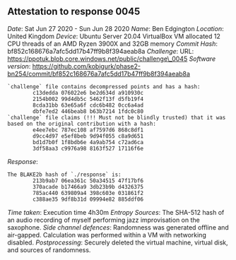 Attestation to response 0045
----------------------------

*Date*: Sat Jun 27 2020 - Sun Jun 28 2020
*Name*: Ben Edgington
*Location*: United Kingdom
*Device*: Ubuntu Server 20.04 VirtualBox VM allocated 12 CPU threads of an AMD Ryzen 3900X and 32GB memory
*Commit Hash*: bf852c168676a7afc5dd17b47ff9b8f394aeab8a
*Challenge*: URL: https://ppotuk.blob.core.windows.net/public/challenge\_0045
*Software version*: https://github.com/kobigurk/phase2-bn254/commit/bf852c168676a7afc5dd17b47ff9b8f394aeab8a

```
`challenge` file contains decompressed points and has a hash:
        c13dedda 076022e6 be2d634d a910930c
        2154b002 99d4db5c 5462f13f d5fb19f4
        8cda31bb 63e65a6f cdc6b482 0cc6a4ad
        dbfe7ed2 446beab8 b63b7214 1fdc0c80
`challenge` file claims (!!! Must not be blindly trusted) that it was based on the original contribution with a hash:
        e4ee7ebc 787ec108 af7597d6 868c8df1
        d9cc4d97 e5ef8beb 9d94f055 c8a9d651
        bd1d7b0f 1f8bdb6e 4a9ab754 c72ad6ca
        3df58aa3 c9976a98 8163f527 17116f6e
```

*Response*:
```
The BLAKE2b hash of `./response` is:
        213b9ab7 06ea361c 50a34515 47f17bf6
        370acade b17466a9 3db23b9b d4326375
        785ac440 639809a4 398c603e 031861f2
        c388ae35 9df8b31d 09994e82 885ddf06
```

*Time taken*: Execution time 4h30m
*Entropy Sources*: The SHA-512 hash of an audio recording of myself performing jazz improvisation on the saxophone.
*Side channel defences*: Randomness was generated offline and air-gapped. Calculation was performed within a VM with networking disabled.
*Postprocessing*: Securely deleted the virtual machine, virtual disk, and sources of randomness.
